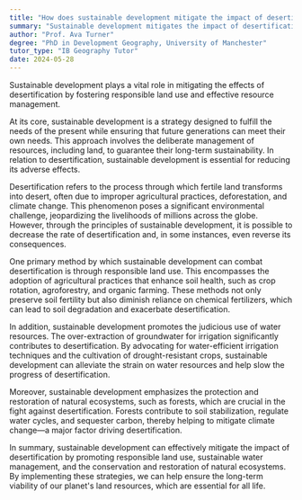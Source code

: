 ```yaml
---
title: "How does sustainable development mitigate the impact of desertification?"
summary: "Sustainable development mitigates the impact of desertification by promoting responsible land use and resource management."
author: "Prof. Ava Turner"
degree: "PhD in Development Geography, University of Manchester"
tutor_type: "IB Geography Tutor"
date: 2024-05-28
---
```


Sustainable development plays a vital role in mitigating the effects of desertification by fostering responsible land use and effective resource management.

At its core, sustainable development is a strategy designed to fulfill the needs of the present while ensuring that future generations can meet their own needs. This approach involves the deliberate management of resources, including land, to guarantee their long-term sustainability. In relation to desertification, sustainable development is essential for reducing its adverse effects.

Desertification refers to the process through which fertile land transforms into desert, often due to improper agricultural practices, deforestation, and climate change. This phenomenon poses a significant environmental challenge, jeopardizing the livelihoods of millions across the globe. However, through the principles of sustainable development, it is possible to decrease the rate of desertification and, in some instances, even reverse its consequences.

One primary method by which sustainable development can combat desertification is through responsible land use. This encompasses the adoption of agricultural practices that enhance soil health, such as crop rotation, agroforestry, and organic farming. These methods not only preserve soil fertility but also diminish reliance on chemical fertilizers, which can lead to soil degradation and exacerbate desertification.

In addition, sustainable development promotes the judicious use of water resources. The over-extraction of groundwater for irrigation significantly contributes to desertification. By advocating for water-efficient irrigation techniques and the cultivation of drought-resistant crops, sustainable development can alleviate the strain on water resources and help slow the progress of desertification.

Moreover, sustainable development emphasizes the protection and restoration of natural ecosystems, such as forests, which are crucial in the fight against desertification. Forests contribute to soil stabilization, regulate water cycles, and sequester carbon, thereby helping to mitigate climate change—a major factor driving desertification.

In summary, sustainable development can effectively mitigate the impact of desertification by promoting responsible land use, sustainable water management, and the conservation and restoration of natural ecosystems. By implementing these strategies, we can help ensure the long-term viability of our planet's land resources, which are essential for all life.
    